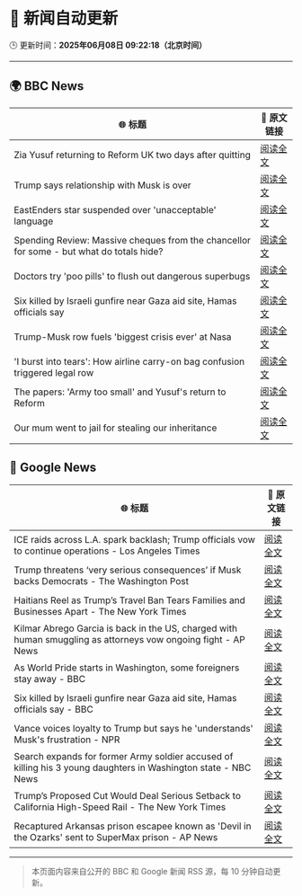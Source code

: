 # 🧠 新闻自动更新

🕒 更新时间：**2025年06月08日 09:22:18（北京时间）**

---

## 🌍 BBC News

| 🌐 标题 | 🔗 原文链接 |
|--------|-------------|
| Zia Yusuf returning to Reform UK two days after quitting | [阅读全文](https://www.bbc.com/news/articles/cwyv040rnqzo) |
| Trump says relationship with Musk is over | [阅读全文](https://www.bbc.com/news/articles/c9wg240q0plo) |
| EastEnders star suspended over 'unacceptable' language | [阅读全文](https://www.bbc.com/news/articles/cx2qxd1e1pyo) |
| Spending Review: Massive cheques from the chancellor for some - but what do totals hide? | [阅读全文](https://www.bbc.com/news/articles/cx2x1e441p2o) |
| Doctors try 'poo pills' to flush out dangerous superbugs | [阅读全文](https://www.bbc.com/news/articles/clyge290l4xo) |
| Six killed by Israeli gunfire near Gaza aid site, Hamas officials say | [阅读全文](https://www.bbc.com/news/articles/cy5evz4xdklo) |
| Trump-Musk row fuels 'biggest crisis ever' at Nasa | [阅读全文](https://www.bbc.com/news/articles/c87jq0djw00o) |
| 'I burst into tears': How airline carry-on bag confusion triggered legal row | [阅读全文](https://www.bbc.com/news/articles/cz70ny09x07o) |
| The papers: 'Army too small' and Yusuf's return to Reform | [阅读全文](https://www.bbc.com/news/articles/c8d12vly761o) |
| Our mum went to jail for stealing our inheritance | [阅读全文](https://www.bbc.com/news/articles/cvgdzznggdvo) |

## 📰 Google News

| 🌐 标题 | 🔗 原文链接 |
|--------|-------------|
| ICE raids across L.A. spark backlash; Trump officials vow to continue operations - Los Angeles Times | [阅读全文](https://news.google.com/rss/articles/CBMikgFBVV95cUxPWk9pNWJFUXl5UVhqNkthd055eFdWRGdvWDZoRDhKV0ZLM2p3MjNiZTFzaFhlYW1VWWwydkhmREpsSF9BdkxtUmxUa3R3LTlXUUl4eEFEWEs2LUpUNHhXT2Z6MG9SZ015WkFrVTlMQVhrWHBVV3N4aUpTM0poYUUtZld3UEVHbVFRdWowNU40dnFfQQ?oc=5) |
| Trump threatens ‘very serious consequences’ if Musk backs Democrats - The Washington Post | [阅读全文](https://news.google.com/rss/articles/CBMigwFBVV95cUxQTk9XSWVkT2pVY0k2SS1acWdETTF6YnV0ckpDT1IyWXNOUWE5N0JQeWhvb3pfT191UFdIcHFMcTZaanZTUElaaV9Jby1QNW5EZFdJaDFkUG84TFUyZ3lCYVJ6SFJuMVB1VGZvUUozeHN0ZUVLeXFsM1dhLXdkMnlwQTdkOA?oc=5) |
| Haitians Reel as Trump’s Travel Ban Tears Families and Businesses Apart - The New York Times | [阅读全文](https://news.google.com/rss/articles/CBMic0FVX3lxTE9mZ3FLWUdfRkQtOU8yLVQtcFdtQmV2Tmg2WmlhQjAxb3lqQ1NTbVotRW9taGRXdngzdDF6Q0xFSldjQ1lLaWt3MlN3WHNGNGEyS2lxR3pxVkMzazdwUEVBR211QktHWXpKSG0wV2ozUkZYejQ?oc=5) |
| Kilmar Abrego Garcia is back in the US, charged with human smuggling as attorneys vow ongoing fight - AP News | [阅读全文](https://news.google.com/rss/articles/CBMiugFBVV95cUxPVy1aVDhKa2lldW53X2RPV19VQlZGVm1la3VHRkRTUDk5QWZ1UzAzblVUem1tSzNFYXo3ZWJaZUNXSUdhUVJUOFJxcFFYOGtld2txNW9yVy0zcnVZeHJGWl9VQk1RcVJVejBkTjU3Y2M0OWhTbGlDemtzZFMyTTVZVUcxNWFYYkRUb3pNaE5kczFiRWVRNVJsY01mMVNjUjliT3h4c3V4QU1SVnlrTTBRZXFmcERVMlM1dXc?oc=5) |
| As World Pride starts in Washington, some foreigners stay away - BBC | [阅读全文](https://news.google.com/rss/articles/CBMiWkFVX3lxTE5XOUkybERwUGp0LVphSjF5ZVZteUMyMEJVOGVtMUszREN3aDNKV1ZRaTREY0xFWmxKb3R3NW9SMGpUb1NSNmJlRHFjQVdRSVE1a2pqamIwV2xPUdIBX0FVX3lxTE9ubHJ4SFNlVzFKam0yQXhFdi1TQjFoRktQWEVCcWVjV3BkdE9HUGZUcjBPZ2VTZ0FBVW1sdGVCSHdLeV9qZFNCN1pPY3BYSXV1RUhBcFNJTHhsVDFuLW9J?oc=5) |
| Six killed by Israeli gunfire near Gaza aid site, Hamas officials say - BBC | [阅读全文](https://news.google.com/rss/articles/CBMiWkFVX3lxTE1QQmh2ek9ydFZMVjlTMjd2NWZBQV9Rem9FdUhhcjRrX2VFY1k4VFRrYTlmUGxnNFJHX1J6bEpwclFScnhOZWFmTHJCN1JBVENub2JKa1ZudlZNd9IBX0FVX3lxTE5EdVNETG56SHlZbUxGS1M3cWg2bEtfNkxxUTFNS2RWTUtHRHBPVUZxeGlvTUhBbXJjcGg3OWhEWm9kVzBCYkNQOFAzR3JvdXprRTB6eTVSbGdqLXFiTHdV?oc=5) |
| Vance voices loyalty to Trump but says he 'understands' Musk's frustration - NPR | [阅读全文](https://news.google.com/rss/articles/CBMigAFBVV95cUxNb25xMXctbnBfZGx5M3lMMzhHekY3aF8zOTNmT2xzUzhHa2FPT2lYSm9FRzc4eTVObXRSWnlqWlBuLUM3NE5sNEwxNVZKampqWm91bENIMFYyVVRxam8tYmNMamdqSkxOMmdEcTRwaC1kNUVKY0trd1o1YkJnNU9nYg?oc=5) |
| Search expands for former Army soldier accused of killing his 3 young daughters in Washington state - NBC News | [阅读全文](https://news.google.com/rss/articles/CBMilwFBVV95cUxONDBDamFnOU14MUxMYkhvcm9tYXVZYmN2SnlxS3R0bGxrZi1ZZEkzcVlPanBXdHc0elNJMF9KTVdXVjRTUmhpUWJkWWF2OTNuOW1hdmN1LTRyM3RWZktIbmF1MGFMUk1uRnkxTGtkaWlQTlVDMWw4TDY4YUphb3dlMjdHOUpVWW5KeHVYTlF1Vk1DdUxZOHBJ0gFWQVVfeXFMTXJ4YktvdDZlam0wOER0UTZhZ0QzQUlVYTVjWXdVT3FlR1N2T1BPYUQ1QU9CbWF5Zmo2ZlpjSEZBSlZIeWZud3lGZzFwWUE2NWFxdEd1YVE?oc=5) |
| Trump’s Proposed Cut Would Deal Serious Setback to California High-Speed Rail - The New York Times | [阅读全文](https://news.google.com/rss/articles/CBMijgFBVV95cUxOakRHSlVzZFR1TUZsZXd3UG9qSF9rbmJTUVR4YWdUanRfbHR6NnBBVi04ODNma1RPZXlQU0d5Q1Y5Z0xHZWhCZnE0VlByWjB0NFBHTXVlamc5NzJZMlJIaGxyYW4tWE9QWWZTbFhDRFRCWU1BTHZUQi1HTUFxSnVHRkdIODZsZ050NXM5X3B3?oc=5) |
| Recaptured Arkansas prison escapee known as 'Devil in the Ozarks' sent to SuperMax prison - AP News | [阅读全文](https://news.google.com/rss/articles/CBMiswFBVV95cUxQVjhaelZoYzFlcFBObXVoQUpsYlJxcmhZVFZEOVJRTGhDVThOaXQ4Mmp0VTNIak16YVVoUVZrQkhtbzlzN21rblNpMnpCRXo1b3NkY3diX0VUT2s2OEhTMDB6azV0NG84ODRRLUtGRG9EZi12T2w1dW9sX0h4dGpjY3pnRVBHM0JPNlctdndJaUZndjl4QjZQTHpNZGlVXzNIZXRvb3hTOVRzbGRBY0tVVm94SQ?oc=5) |

---
> 本页面内容来自公开的 BBC 和 Google 新闻 RSS 源，每 10 分钟自动更新。